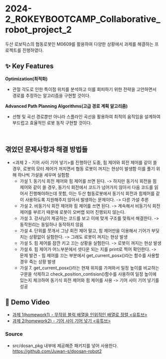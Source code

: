 # 2024-2_ROKEYBOOTCAMP_Collaborative_robot_project_2
두산 로보틱스의 협동로봇인 M0609를 활용하여 다양한 상황에서 과제를 해결하는 프로젝트를 진행하였다.

## ✨ Key Features

**Optimization(최적화)**

- 관절 각도로 인한 특이점 위치를 분석하고 이를 회피하기 위한 전략을 고안하면서 경로를 추정하는 알고리즘을 구현할 것이다.

**Advanced Path Planning Algorithms(고급 경로 계획 알고리즘)**

- 선형 및 곡선 경로뿐만 아니라 스플라인 곡선을 활용하여 최적의 움직임을 설계하여 부드럽고 효율적인 로봇 동작 구현할 것이다.

<br>

## 겪었던 문제사항과 해결 방법들

  - <과제 2 - 기어 사이 기어 넣기>를 진행하던 도중, 힘 제어와 회전 제어를 같이 쓸 경우, 로봇의 모터 제어가 꺼지면서 협동 로봇이 꺼지는 현상이 발생함 이를 풀기 위해 하나씩 가설을 세우며 실험함
    - 가설 1. 동기식 회전 제어와 힘 제어를 쓰면 된다. -> 하지만 동기식 회전을 힘 제어와 같이 쓸 경우, 동기식 회전에서 코드가 넘어가지 않아서 다음 코드를 읽어서 진행해야하는데 못함, 이는 두산 협동로봇에서 동기식 회전과 힘제어를 같이 사용하도록 지원해주지 않아서 발생하는 문제이다. -> 다른 가설 추론
    - 가설 2. 비동기식 회전 제어와 힘 제어를 쓰면 된다. -> 계속해서 비동기식 회전 제어를 부르기 때문에 로봇이 오버랩 되어 진행되지 않는다.
    - 가설 3. 강사님이 제공하는 코드를 보고 이에 맞게 구조를 맞춰서 해결한다. -> 동작원리는 동일하나 동작하지 않음
    - 가설 4. 단위를 쪼개서 그냥 회전 제어 말고, 힘 제어만을 이용해서 기어가 부딪치는 상황없이 실험한다. -> 그래도 로봇이 꺼지는 현상 발생
    - 가설 5. 힘 제어를 잠깐 키고 끄는 상황을 실험한다. -> 로봇이 꺼지는 현상 발생
    - 가설 6. 힘 제어가 어느부분에서 셧다운 되는 지를 print로 찍어 확인한다. -> 문제 발견 - 힘 제어를 끄는 부분에서 get_current_posx()라는 함수를 사용할 경우 죽는 상황 발생
    - 가설 7. get_current_posx()라는 현재 위치를 가져와서 일정 높이를 비교하는 구문을 삭제하고 check_position_contision()함수를 사용하여 일정 높이에 있는지 체크하여 동기식 회전 제어와 힘 제어를 사용  -> 기어 사이 기어 넣기를 성공

## 🎥 Demo Video
  - [과제 1(homework1) - 무작위 블럭 배열을 인위적인 배열로 정렬 <유튜브>](https://youtu.be/DOTn76icQKk)
  - [과제 2(homework2) - 기어 사이 기어 넣기 <유튜브>](https://youtu.be/e7ZbXmLXWEM)

### Source
 - src/dosan_pkg 내부에 제공해준 패키지를 넣어 사용한다.
https://github.com/Juwan-s/doosan-robot2
